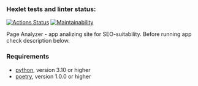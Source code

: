 ### Hexlet tests and linter status:
[![Actions Status](https://github.com/kvlas/python-project-83/actions/workflows/hexlet-check.yml/badge.svg)](https://github.com/kvlas/python-project-83/actions)
[![Maintainability](https://api.codeclimate.com/v1/badges/f33ce5c5d2ef423b9cdb/maintainability)](https://codeclimate.com/github/kvlas/python-project-83/maintainability)

Page Analyzer - app analizing site for SEO-suitability. Before running app check description below.

### Requirements

- [python](https://www.python.org/), version 3.10 or higher
- [poetry](https://python-poetry.org/docs/#installation), version 1.0.0 or higher

